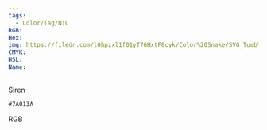 ```yaml
---
tags:
  - Color/Tag/NTC
RGB:
Hex:
img: https://filedn.com/l0hpzxl1f01yT7GHxtF8cyk/Color%20Snake/SVG_Tumb%20Mass%20No%20Name/7A013A.svg
CMYK:
HSL:
Name:
---
```

Siren
```palette
#7A013A
```
RGB
